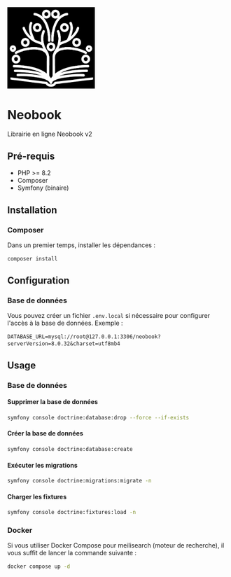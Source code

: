 
<img src="assets\img\interface\logo.png" alt="CritiPixel" width="200" />

# Neobook
Librairie en ligne Neobook v2

## Pré-requis
* PHP >= 8.2
* Composer
* Symfony (binaire)

## Installation

### Composer
Dans un premier temps, installer les dépendances :
```bash
composer install
```

## Configuration

### Base de données
Vous pouvez créer un fichier `.env.local` si nécessaire pour configurer l'accès à la base de données.
Exemple :
```dotenv
DATABASE_URL=mysql://root@127.0.0.1:3306/neobook?serverVersion=8.0.32&charset=utf8mb4
```

## Usage

### Base de données

#### Supprimer la base de données
```bash
symfony console doctrine:database:drop --force --if-exists
```

#### Créer la base de données
 ```bash
 symfony console doctrine:database:create
 ```
 
 #### Exécuter les migrations
 ```bash
 symfony console doctrine:migrations:migrate -n
 ```
 
 #### Charger les fixtures
 ```bash
 symfony console doctrine:fixtures:load -n
 ```
 
### Docker 
Si vous utiliser Docker Compose pour meilisearch (moteur de recherche), il vous suffit de lancer la commande suivante :
```bash
docker compose up -d
```
```